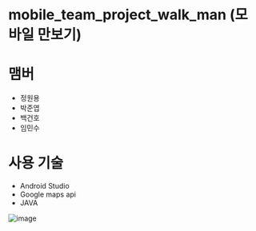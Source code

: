 # mobile_team_project_walk_man (모바일 만보기)

# 맴버
 - 정원용
 - 박준엽
 - 백건호
 - 임민수

# 사용 기술
 - Android Studio
 - Google maps api
 - JAVA

![image](https://user-images.githubusercontent.com/42136056/121801920-c3e88400-cc74-11eb-8e88-3d5743f2b632.png)
